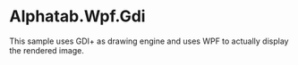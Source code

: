 ﻿# Alphatab.Wpf.Gdi

This sample uses GDI+ as drawing engine and uses WPF to actually display the rendered image. 